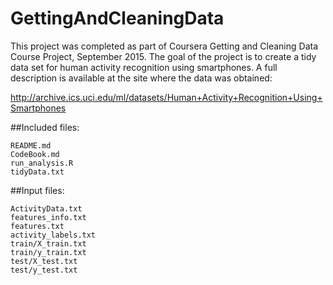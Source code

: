 # GettingAndCleaningData
This project was completed as part of Coursera Getting and Cleaning Data Course Project, September 2015. The goal of the project is to create a tidy data set for human activity recognition using smartphones.  A full description is available at the site where the data was obtained: 

http://archive.ics.uci.edu/ml/datasets/Human+Activity+Recognition+Using+Smartphones 

##Included files: 
```
README.md
CodeBook.md
run_analysis.R
tidyData.txt
```

##Input files:
```
ActivityData.txt    
features_info.txt   
features.txt       
activity_labels.txt 
train/X_train.txt   
train/y_train.txt  
test/X_test.txt    
test/y_test.txt  
```
